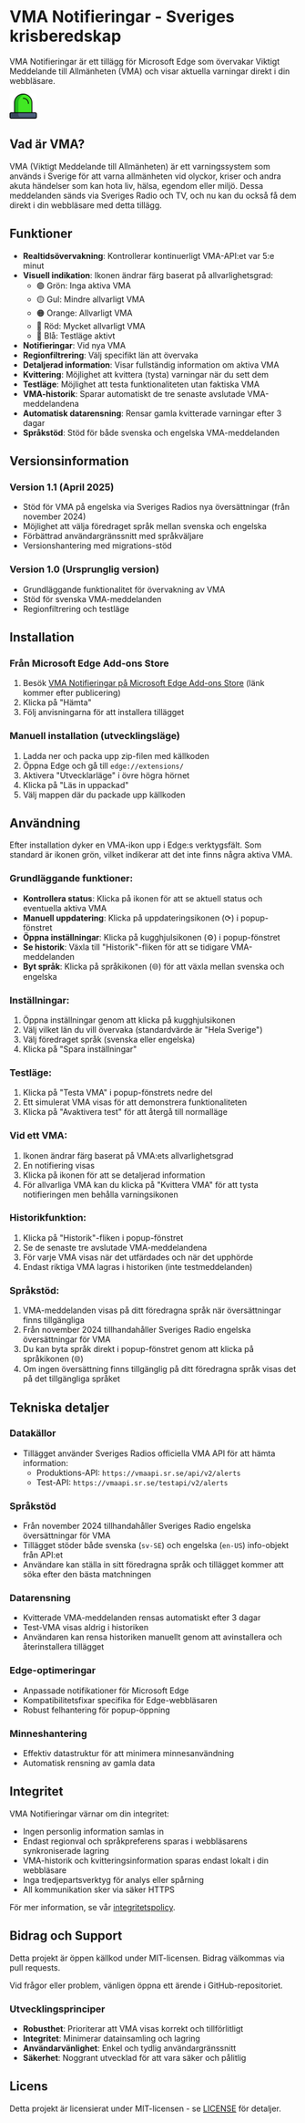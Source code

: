 # VMA Notifieringar - Sveriges krisberedskap

VMA Notifieringar är ett tillägg för Microsoft Edge som övervakar Viktigt Meddelande till Allmänheten (VMA) och visar aktuella varningar direkt i din webbläsare.

![VMA Notifieringar-ikon](icons/lamp-green-48.png)

## Vad är VMA?

VMA (Viktigt Meddelande till Allmänheten) är ett varningssystem som används i Sverige för att varna allmänheten vid olyckor, kriser och andra akuta händelser som kan hota liv, hälsa, egendom eller miljö. Dessa meddelanden sänds via Sveriges Radio och TV, och nu kan du också få dem direkt i din webbläsare med detta tillägg.

## Funktioner

- **Realtidsövervakning**: Kontrollerar kontinuerligt VMA-API:et var 5:e minut
- **Visuell indikation**: Ikonen ändrar färg baserat på allvarlighetsgrad:
  - 🟢 Grön: Inga aktiva VMA
  - 🟡 Gul: Mindre allvarligt VMA
  - 🟠 Orange: Allvarligt VMA
  - 🔴 Röd: Mycket allvarligt VMA
  - 🔵 Blå: Testläge aktivt
- **Notifieringar**: Vid nya VMA
- **Regionfiltrering**: Välj specifikt län att övervaka
- **Detaljerad information**: Visar fullständig information om aktiva VMA
- **Kvittering**: Möjlighet att kvittera (tysta) varningar när du sett dem
- **Testläge**: Möjlighet att testa funktionaliteten utan faktiska VMA
- **VMA-historik**: Sparar automatiskt de tre senaste avslutade VMA-meddelandena
- **Automatisk datarensning**: Rensar gamla kvitterade varningar efter 3 dagar
- **Språkstöd**: Stöd för både svenska och engelska VMA-meddelanden

## Versionsinformation

### Version 1.1 (April 2025)
- Stöd för VMA på engelska via Sveriges Radios nya översättningar (från november 2024)
- Möjlighet att välja föredraget språk mellan svenska och engelska
- Förbättrad användargränssnitt med språkväljare
- Versionshantering med migrations-stöd

### Version 1.0 (Ursprunglig version)
- Grundläggande funktionalitet för övervakning av VMA
- Stöd för svenska VMA-meddelanden
- Regionfiltrering och testläge

## Installation

### Från Microsoft Edge Add-ons Store
1. Besök [VMA Notifieringar på Microsoft Edge Add-ons Store](#) (länk kommer efter publicering)
2. Klicka på "Hämta"
3. Följ anvisningarna för att installera tillägget

### Manuell installation (utvecklingsläge)
1. Ladda ner och packa upp zip-filen med källkoden
2. Öppna Edge och gå till `edge://extensions/`
3. Aktivera "Utvecklarläge" i övre högra hörnet
4. Klicka på "Läs in uppackad"
5. Välj mappen där du packade upp källkoden

## Användning

Efter installation dyker en VMA-ikon upp i Edge:s verktygsfält. Som standard är ikonen grön, vilket indikerar att det inte finns några aktiva VMA.

### Grundläggande funktioner:
- **Kontrollera status**: Klicka på ikonen för att se aktuell status och eventuella aktiva VMA
- **Manuell uppdatering**: Klicka på uppdateringsikonen (⟳) i popup-fönstret
- **Öppna inställningar**: Klicka på kugghjulsikonen (⚙) i popup-fönstret
- **Se historik**: Växla till "Historik"-fliken för att se tidigare VMA-meddelanden
- **Byt språk**: Klicka på språkikonen (🌐) för att växla mellan svenska och engelska

### Inställningar:
1. Öppna inställningar genom att klicka på kugghjulsikonen
2. Välj vilket län du vill övervaka (standardvärde är "Hela Sverige")
3. Välj föredraget språk (svenska eller engelska)
4. Klicka på "Spara inställningar"

### Testläge:
1. Klicka på "Testa VMA" i popup-fönstrets nedre del
2. Ett simulerat VMA visas för att demonstrera funktionaliteten
3. Klicka på "Avaktivera test" för att återgå till normalläge

### Vid ett VMA:
1. Ikonen ändrar färg baserat på VMA:ets allvarlighetsgrad
2. En notifiering visas
3. Klicka på ikonen för att se detaljerad information
4. För allvarliga VMA kan du klicka på "Kvittera VMA" för att tysta notifieringen men behålla varningsikonen

### Historikfunktion:
1. Klicka på "Historik"-fliken i popup-fönstret
2. Se de senaste tre avslutade VMA-meddelandena
3. För varje VMA visas när det utfärdades och när det upphörde
4. Endast riktiga VMA lagras i historiken (inte testmeddelanden)

### Språkstöd:
1. VMA-meddelanden visas på ditt föredragna språk när översättningar finns tillgängliga
2. Från november 2024 tillhandahåller Sveriges Radio engelska översättningar för VMA
3. Du kan byta språk direkt i popup-fönstret genom att klicka på språkikonen (🌐)
4. Om ingen översättning finns tillgänglig på ditt föredragna språk visas det på det tillgängliga språket

## Tekniska detaljer

### Datakällor
- Tillägget använder Sveriges Radios officiella VMA API för att hämta information:
  - Produktions-API: `https://vmaapi.sr.se/api/v2/alerts`
  - Test-API: `https://vmaapi.sr.se/testapi/v2/alerts`

### Språkstöd
- Från november 2024 tillhandahåller Sveriges Radio engelska översättningar för VMA
- Tillägget stöder både svenska (`sv-SE`) och engelska (`en-US`) info-objekt från API:et
- Användare kan ställa in sitt föredragna språk och tillägget kommer att söka efter den bästa matchningen

### Datarensning
- Kvitterade VMA-meddelanden rensas automatiskt efter 3 dagar
- Test-VMA visas aldrig i historiken
- Användaren kan rensa historiken manuellt genom att avinstallera och återinstallera tillägget

### Edge-optimeringar
- Anpassade notifikationer för Microsoft Edge
- Kompatibilitetsfixar specifika för Edge-webbläsaren
- Robust felhantering för popup-öppning

### Minneshantering
- Effektiv datastruktur för att minimera minnesanvändning
- Automatisk rensning av gamla data

## Integritet

VMA Notifieringar värnar om din integritet:
- Ingen personlig information samlas in
- Endast regionval och språkpreferens sparas i webbläsarens synkroniserade lagring
- VMA-historik och kvitteringsinformation sparas endast lokalt i din webbläsare
- Inga tredjepartsverktyg för analys eller spårning
- All kommunikation sker via säker HTTPS

För mer information, se vår [integritetspolicy](PRIVACY_POLICY.md).

## Bidrag och Support

Detta projekt är öppen källkod under MIT-licensen. Bidrag välkommas via pull requests.

Vid frågor eller problem, vänligen öppna ett ärende i GitHub-repositoriet.

### Utvecklingsprinciper
- **Robusthet**: Prioriterar att VMA visas korrekt och tillförlitligt
- **Integritet**: Minimerar datainsamling och lagring
- **Användarvänlighet**: Enkel och tydlig användargränssnitt
- **Säkerhet**: Noggrant utvecklad för att vara säker och pålitlig

## Licens

Detta projekt är licensierat under MIT-licensen - se [LICENSE](LICENSE) för detaljer.
